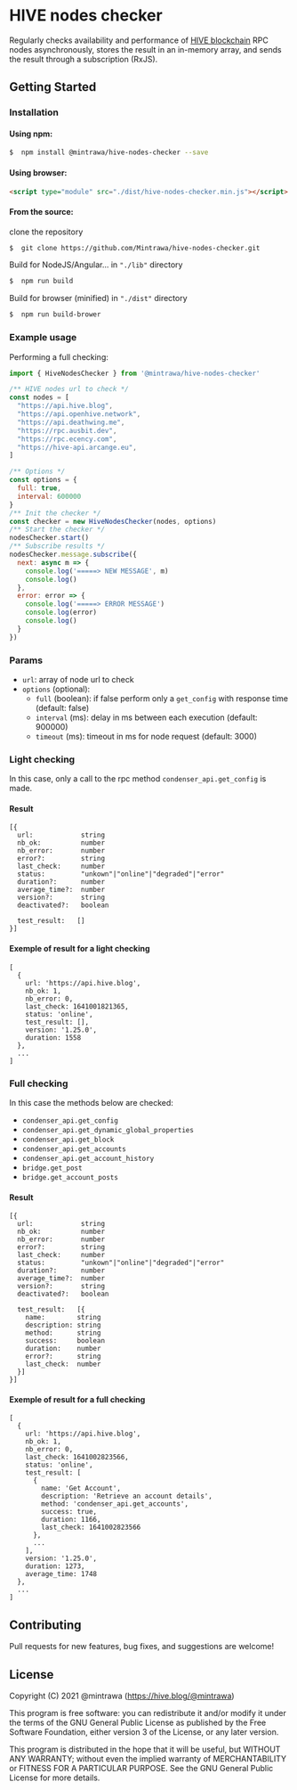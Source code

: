 # HIVE nodes checker

Regularly checks availability and performance of [HIVE blockchain](https://hive.io/) RPC nodes asynchronously, stores the result in an in-memory array, and sends the result through a subscription (RxJS).

## Getting Started

### Installation

#### Using npm:

```bash
$  npm install @mintrawa/hive-nodes-checker --save
```

#### Using browser:

```html
<script type="module" src="./dist/hive-nodes-checker.min.js"></script>
```

#### From the source:

clone the repository

```bash
$  git clone https://github.com/Mintrawa/hive-nodes-checker.git
```

Build for NodeJS/Angular... in `"./lib"` directory

```bash
$  npm run build
```

Build for browser (minified) in `"./dist"` directory

```bash
$  npm run build-brower
```

### Example usage

Performing a full checking:

```js
import { HiveNodesChecker } from '@mintrawa/hive-nodes-checker'

/** HIVE nodes url to check */
const nodes = [
  "https://api.hive.blog",
  "https://api.openhive.network",
  "https://api.deathwing.me",
  "https://rpc.ausbit.dev",
  "https://rpc.ecency.com",
  "https://hive-api.arcange.eu",
]

/** Options */
const options = {
  full: true,
  interval: 600000
}
/** Init the checker */
const checker = new HiveNodesChecker(nodes, options)
/** Start the checker */
nodesChecker.start()
/** Subscribe results */
nodesChecker.message.subscribe({
  next: async m => {
    console.log('=====> NEW MESSAGE', m)
    console.log()
  },
  error: error => {
    console.log('=====> ERROR MESSAGE')
    console.log(error)
    console.log()
  }
})  
```

### Params
- `url`: array of node url to check
- `options` (optional):
    - `full` (boolean): if false perform only a `get_config` with response time (default: false)
    - `interval` (ms): delay in ms between each execution (default: 900000)
    - `timeout` (ms): timeout in ms for node request (default: 3000)

### Light checking

In this case, only a call to the rpc method `condenser_api.get_config` is made.

#### Result
```
[{
  url:            string
  nb_ok:          number
  nb_error:       number
  error?:         string
  last_check:     number
  status:         "unkown"|"online"|"degraded"|"error"
  duration?:      number
  average_time?:  number
  version?:       string
  deactivated?:   boolean

  test_result:   []
}]
```

#### Exemple of result for a light checking
```
[
  {
    url: 'https://api.hive.blog',
    nb_ok: 1,
    nb_error: 0,
    last_check: 1641001821365,
    status: 'online',
    test_result: [],
    version: '1.25.0',
    duration: 1558
  },
  ...
]
```

### Full checking

In this case the methods below are checked:

- `condenser_api.get_config`
- `condenser_api.get_dynamic_global_properties`
- `condenser_api.get_block`
- `condenser_api.get_accounts`
- `condenser_api.get_account_history`
- `bridge.get_post`
- `bridge.get_account_posts`

#### Result
```
[{
  url:            string
  nb_ok:          number
  nb_error:       number
  error?:         string
  last_check:     number
  status:         "unkown"|"online"|"degraded"|"error"
  duration?:      number
  average_time?:  number
  version?:       string
  deactivated?:   boolean

  test_result:   [{
    name:        string
    description: string
    method:      string
    success:     boolean
    duration:    number
    error?:      string
    last_check:  number
  }]
}]
```

#### Exemple of result for a full checking
```
[
  {
    url: 'https://api.hive.blog',
    nb_ok: 1,
    nb_error: 0,
    last_check: 1641002823566,
    status: 'online',
    test_result: [
      {
        name: 'Get Account',
        description: 'Retrieve an account details',
        method: 'condenser_api.get_accounts',
        success: true,
        duration: 1166,
        last_check: 1641002823566
      },
      ...
    ],
    version: '1.25.0',
    duration: 1273,
    average_time: 1748
  },
  ...
]
```

## Contributing

Pull requests for new features, bug fixes, and suggestions are welcome!

## License

Copyright (C) 2021  @mintrawa (https://hive.blog/@mintrawa)

This program is free software: you can redistribute it and/or modify it under the terms of the GNU General Public License as published by the Free Software Foundation, either version 3 of the License, or any later version.

This program is distributed in the hope that it will be useful, but WITHOUT ANY WARRANTY; without even the implied warranty of MERCHANTABILITY or FITNESS FOR A PARTICULAR PURPOSE. See the GNU General Public License for more details.